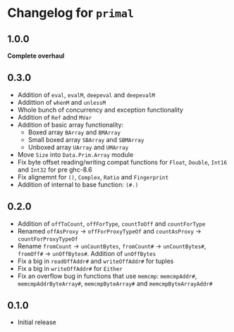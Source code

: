 # Changelog for `primal`

## 1.0.0

**Complete overhaul**

## 0.3.0

* Addition of `eval`, `evalM`, `deepeval` and `deepevalM`
* Addittion of `whenM` and `unlessM`
* Whole bunch of concurrency and exception functionality
* Addition of `Ref` adnd `MVar`
* Addition of basic array functionality:
  * Boxed array `BArray` and `BMArray`
  * Small boxed array `SBArray` and `SBMArray`
  * Unboxed array `UArray` and `UMArray`
* Move `Size` into `Data.Prim.Array` module
* Fix byte offset reading/writing compat functions for `Float`, `Double`, `Int16` and
  `Int32` for pre ghc-8.6
* Fix alignemnt for `()`, `Complex`, `Ratio` and `Fingerprint`
* Addition of internal to base function: `(#.)`

## 0.2.0

* Addition of `offToCount`, `offForType`, `countToOff` and `countForType`
* Renamed `offAsProxy` -> `offForProxyTypeOf` and `countAsProxy` -> `countForProxyTypeOf`
* Rename `fromCount` -> `unCountBytes`, `fromCount#` -> `unCountBytes#`, `fromOff#` ->
  `unOffBytes#`. Addition of `unOffBytes`
* Fix a big in `readOffAddr#` and `writeOffAddr#` for tuples
* Fix a big in `writeOffAddr#` for `Either`
* Fix an overflow bug in functions that use `memcmp`: `memcmpAddr#`,
  `memcmpAddrByteArray#`, `memcmpByteArray#` and `memcmpByteArrayAddr#`

## 0.1.0

* Initial release

